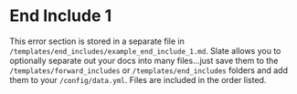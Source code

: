 # End Include 1

<aside class="notice">
This error section is stored in a separate file in <code>/templates/end_includes/example_end_include_1.md</code>. Slate allows you to optionally separate out your docs into many files...just save them to the <code>/templates/forward_includes</code> or <code>/templates/end_includes</code> folders and add them to your <code>/config/data.yml</code>. Files are included in the order listed.
</aside>